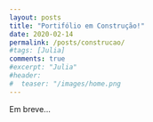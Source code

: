 ```yaml
---
layout: posts
title: "Portifólio em Construção!"
date: 2020-02-14
permalink: /posts/construcao/
#tags: [Julia]
comments: true
#excerpt: "Julia"
#header:
#  teaser: "/images/home.png
---
```

 Em breve...
